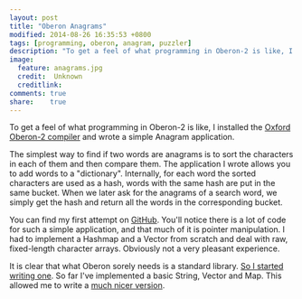 ```yaml
---
layout: post
title: "Oberon Anagrams"
modified: 2014-08-26 16:35:53 +0800
tags: [programming, oberon, anagram, puzzler]
description: "To get a feel of what programming in Oberon-2 is like, I installed the Oxford Oberon-2 compiler and wrote a simple Anagram application."
image:
  feature: anagrams.jpg
  credit:  Unknown
  creditlink: 
comments: true
share:    true
---
```

To get a feel of what programming in Oberon-2 is like, I installed the <a href="http://spivey.oriel.ox.ac.uk/corner/Oxford_Oberon-2_compiler" target="_BLANK">Oxford Oberon-2 compiler</a> and
wrote a simple Anagram application.

The simplest way to find if two words are anagrams is to sort the characters in each of them and then compare them. The application I wrote allows you to add words to a "dictionary".
Internally, for each word the sorted characters are used as a hash, words with the same hash are put in the same bucket. When we later ask for the anagrams of a search word, we simply
get the hash and return all the words in the corresponding bucket.

You can find my first attempt on <a href="https://gist.github.com/corani/8f29689d3a5fa05a6948" target="_BLANK">GitHub</a>. You'll notice there is a lot of code for such a simple application,
and that much of it is pointer manipulation. I had to implement a Hashmap and a Vector from scratch and deal with raw, fixed-length character arrays. Obviously not a very pleasant experience.

It is clear that what Oberon sorely needs is a standard library. <a href="https://github.com/corani/oberon-stdlib" target="_BLANK">So I started writing one</a>. So far I've implemented a
basic String, Vector and Map. This allowed me to write a <a href="https://gist.github.com/corani/21017c1b02e43a7cb123" target="_BLANK">much nicer version</a>.